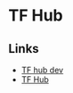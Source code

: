 # TF Hub

## Links

* [TF hub dev](https://tfhub.dev/)
* [TF Hub](https://www.tensorflow.org/hub)



